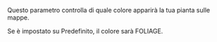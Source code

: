 Questo parametro controlla di quale colore apparirà la tua pianta sulle mappe.

Se è impostato su Predefinito, il colore sarà FOLIAGE.